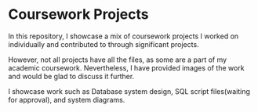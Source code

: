 # Coursework Projects

In this repository, I showcase a mix of coursework projects I worked on individually and contributed to through significant projects.

However, not all projects have all the files, as some are a part of my academic coursework.
Nevertheless, I have provided images of the work and would be glad to discuss it further.

I showcase work such as Database system design, SQL script files(waiting for approval), and system diagrams.
